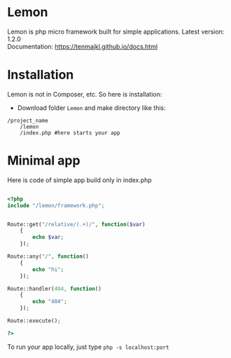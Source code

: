 # Lemon

Lemon is php micro framework built for simple applications.
Latest version: 1.2.0\
Documentation: https://tenmajkl.github.io/docs.html

# Installation

Lemon is not in Composer, etc. So here is installation:

* Download folder `Lemon` and make directory like this:

```
/project_name
    /lemon
    /index.php #here starts your app

```

# Minimal app

Here is code of simple app build only in index.php

```php    

<?php
include "/lemon/framework.php";


Route::get("/relative/(.+)/", function($var)
    {
        echo $var;
    });

Route::any("/", function()
    {
        echo "hi";
    });

Route::handler(404, function()
    {
        echo "404";
    });

Route::execute();

?>

```

To run your app locally, just type `php -s localhost:port`


